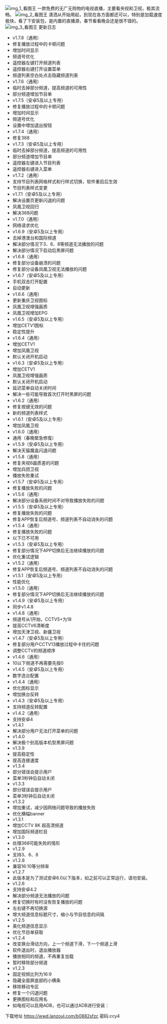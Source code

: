 ![img_1_看图王](https://github.com/yxcqr/xsblog/assets/28244699/43f7714d-24cd-4232-92a6-371c1e27f229)
一款免费的无广无购物的电视直播，主要看央视和卫视，极其流畅。
![img_2_看图王](https://github.com/yxcqr/xsblog/assets/28244699/34193722-90e1-4486-9c7f-297df0a49c74)
潇洒从开始用起，到现在各方面都还可以，特别是加载速度极快，看了下安装包，是内置的直播源，春节看看晚会还是很不错的。
![img_3_看图王](https://github.com/yxcqr/xsblog/assets/28244699/d815145c-f348-4dac-8087-203de0668a5f)
更新日志

- v1.7.8（通用）
- 修复播放过程中的卡顿问题
- 增加时间显示
- 频道号优化
- 遥控器左键打开频道列表
- 遥控器右键打开设置菜单
- 频道列表空白处点击隐藏频道列表
- v1.7.6（通用）
- 临时去掉部分频道，提高频道的可用性
- 部分频道增加节目单
- v1.7.5（安卓5及以上专用）
- 修复播放过程中的卡顿问题
- 增加时间显示
- 频道号优化
- 设置中增加退出按钮
- v1.7.4（通用）
- 修复368
- v1.7.3（安卓5及以上专用）
- 临时去掉部分频道，提高频道的可用性
- 部分频道增加节目单
- 遥控器左键进入节目列表
- 遥控器右键进入菜单
- v1.7.2（通用）
- 支持节目列表网格样式和行样式切换，软件重启后生效
- 节目列表样式变更
- v1.7.1（安卓5及以上专用）
- 解决设置页更新闪退的问题
- 凤凰卫视回归
- 解决368问题
- v1.7.0（通用）
- 网络请求优化
- v1.6.9（安卓5及以上专用）
- 去掉港澳台和国际频道
- 解决部分情况下3、6、8等频道无法播放的问题
- 解决部分情况下启动后黑屏问题
- v1.6.8（通用）
- 修复部分设备崩溃的问题
- 修复部分设备凤凰卫视无法播放的问题
- v1.6.7（安卓5及以上专用）
- 手机双击打开配置
- 自动更新
- v1.6.6（通用）
- 更新重庆卫视图标
- 凤凰卫视增强画质
- 凤凰卫视增加EPG
- v1.6.5（安卓5及以上专用）
- 增加CETV1图标
- 稳定性提升
- v1.6.4（通用）
- 增加CETV1
- 增加凤凰卫视
- 默认关闭开机启动
- v1.6.3（安卓5及以上专用）
- 增加CETV1
- 凤凰卫视增强画质
- 默认关闭开机启动
- 延迟菜单自动关闭时间
- 解决一些可能导致首次打开时黑屏的问题
- v1.6.2（通用）
- 修复按键无效的问题
- 新的频道列表样式
- v1.6.1（安卓5及以上专用）
- 增加凤凰卫视
- v1.6.0（通用）
- 通用（春晚緊急修復）
- v1.5.9（安卓5及以上专用）
- 解决天猫魔盒闪退问题
- v1.5.8（通用）
- 修复央视6画质差的问题
- 增加兵团卫视
- 播放失败重试
- v1.5.7（安卓5及以上专用）
- 修复播放失败的问题
- v1.5.6（通用）
- 解决部分设备系统时间不对导致播放失败的问题
- v1.5.5（安卓5及以上专用）
- 修复播放失败的问题
- 修复APP恢复后频道号、频道列表不自动消失的问题
- v1.5.4（通用）
- 修复播放失败的问题
- 以下已不可用
- v1.5.3（安卓5及以上专用）
- 修复部分情况下APP切换后无法继续播放的问题
- 优化重试逻辑
- v1.5.2（通用）
- 修复APP恢复后频道号、频道列表不自动消失的问题
- v1.5.1（安卓5及以上专用）
- 性能优化
- v1.5.0（通用）
- 修复部分情况下APP切换后无法继续播放的问题
- v1.4.9（安卓5及以上专用）
- 同步v1.4.8
- v1.4.8（通用）
- 频道号从1开始，CCTV5+为18
- 提高CCTV6清晰度
- 增加天津卫视、新疆卫视
- v1.4.7（安卓5及以上专用）
- 修复部分用户CCTV13播放过程中卡住的问题
- 调整CCTV的频道顺序
- v1.4.6（通用）
- 10以下频道不再需要先按0
- v1.4.5（安卓5及以上专用）
- 数字选台配置
- v1.4.4（通用）
- 优化图标显示
- 增加换台反转
- v1.4.3（安卓5及以上专用）
- 支持频道反转配置
- v1.4.2（通用）
- 支持安卓4
- v1.4.1
- 解决部分用户无法打开菜单的问题
- v1.4.0
- 解决极个别高版本机型黑屏问题
- v1.3.9
- 提高稳定性
- 提高连接速度
- v1.3.4
- 部分错误会提示用户
- 菜单3秒钟后自动关闭
- v1.3.3
- 部分错误会提示用户
- 菜单3秒钟后自动关闭
- v1.3.2
- 增加重试，减少因网络问题导致的播放失败
- 优化横幅banner
- v1.3.1
- 增加CCTV 8K 超高清频道
- 增加国际频道栏目
- v1.3.0
- 处理368可能失败的情形
- v1.2.9
- 支持3、6、8
- v1.2.8
- 兼容16:10等分辨率
- v1.2.7
- 此版本是为了测试安卓6.0以下版本，如之前可以正常运行，请勿安装。
- v1.2.6
- 支持安卓4.2
- 解决部分频道无法播放的问题
- 修复切换时有时没有恢复播放的问题
- 左右键不再切换源
- 增大频道信息标题尺寸，缩小与节目信息的间隔
- v1.2.5
- 美化频道信息显示
- 优化节目单获取
- v1.2.4
- 改变换台滑动方向，上一个频道下滑，下一个频道上滑
- 软件退出时，退出播放器
- 播放相同的频道，不再重复加载
- 暂时移除部分频道
- v1.2.3
- 固定视频比列为16:9
- 隐藏全面屏底部的小横条
- 移除移动专区
- 修复一个闪退问题
- 更换图标和应用名
- 如电视可以启用ADB，也可以通过ADB进行安装：

下载地址
https://wwd.lanzoul.com/b0882sfzc 密码:ccy4